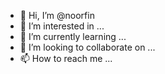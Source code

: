 - 👋 Hi, I’m @noorfin
- 👀 I’m interested in ...
- 🌱 I’m currently learning ...
- 💞️ I’m looking to collaborate on ...
- 📫 How to reach me ...

<!---
noorfin/noorfin is a ✨ special ✨ repository because its `README.md` (this file) appears on your GitHub profile.
You can click the Preview link to take a look at your changes.
--->
